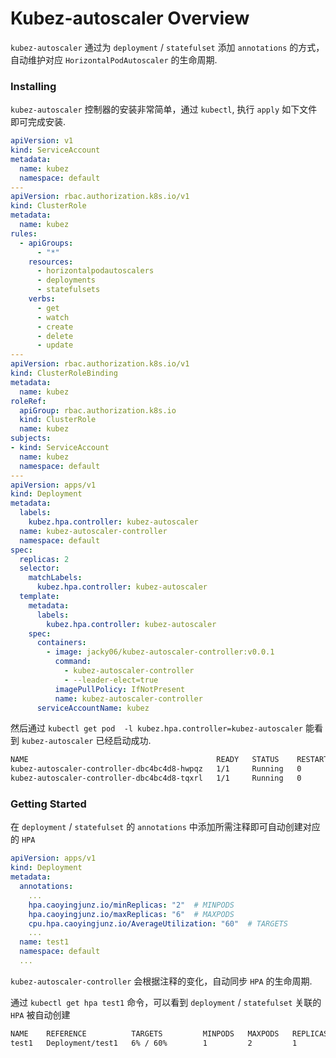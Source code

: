 # Kubez-autoscaler Overview

`kubez-autoscaler` 通过为 `deployment` / `statefulset` 添加 `annotations` 的方式，自动维护对应 `HorizontalPodAutoscaler` 的生命周期.

### Installing

`kubez-autoscaler` 控制器的安装非常简单，通过 `kubectl`, 执行 `apply` 如下文件即可完成安装.

```yaml
apiVersion: v1
kind: ServiceAccount
metadata:
  name: kubez
  namespace: default
---
apiVersion: rbac.authorization.k8s.io/v1
kind: ClusterRole
metadata:
  name: kubez
rules:
  - apiGroups:
      - "*"
    resources:
      - horizontalpodautoscalers
      - deployments
      - statefulsets
    verbs:
      - get
      - watch
      - create
      - delete
      - update
---
apiVersion: rbac.authorization.k8s.io/v1
kind: ClusterRoleBinding
metadata:
  name: kubez
roleRef:
  apiGroup: rbac.authorization.k8s.io
  kind: ClusterRole
  name: kubez
subjects:
- kind: ServiceAccount
  name: kubez
  namespace: default
---
apiVersion: apps/v1
kind: Deployment
metadata:
  labels:
    kubez.hpa.controller: kubez-autoscaler
  name: kubez-autoscaler-controller
  namespace: default
spec:
  replicas: 2
  selector:
    matchLabels:
      kubez.hpa.controller: kubez-autoscaler
  template:
    metadata:
      labels:
        kubez.hpa.controller: kubez-autoscaler
    spec:
      containers:
        - image: jacky06/kubez-autoscaler-controller:v0.0.1
          command:
            - kubez-autoscaler-controller
            - --leader-elect=true
          imagePullPolicy: IfNotPresent
          name: kubez-autoscaler-controller
      serviceAccountName: kubez
```

然后通过 `kubectl get pod  -l kubez.hpa.controller=kubez-autoscaler` 能看到 `kubez-autoscaler` 已经启动成功.
```bash
NAME                                          READY   STATUS    RESTARTS   AGE
kubez-autoscaler-controller-dbc4bc4d8-hwpqz   1/1     Running   0          20s
kubez-autoscaler-controller-dbc4bc4d8-tqxrl   1/1     Running   0          20s
```

### Getting Started

在 `deployment` / `statefulset` 的 `annotations` 中添加所需注释即可自动创建对应的 `HPA`

```yaml
apiVersion: apps/v1
kind: Deployment
metadata:
  annotations:
    ...
    hpa.caoyingjunz.io/minReplicas: "2"  # MINPODS
    hpa.caoyingjunz.io/maxReplicas: "6"  # MAXPODS
    cpu.hpa.caoyingjunz.io/AverageUtilization: "60"  # TARGETS
    ...
  name: test1
  namespace: default
  ...
```

`kubez-autoscaler-controller` 会根据注释的变化，自动同步 `HPA` 的生命周期.

通过 `kubectl get hpa test1` 命令，可以看到 `deployment` / `statefulset` 关联的 `HPA` 被自动创建
```bash
NAME    REFERENCE          TARGETS         MINPODS   MAXPODS   REPLICAS   AGE
test1   Deployment/test1   6% / 60%        1         2         1          5h29m
```
